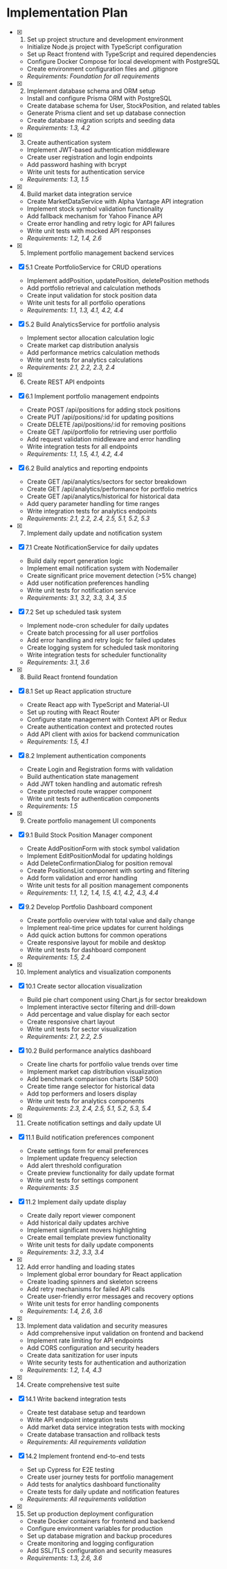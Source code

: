 # Implementation Plan

- [x] 1. Set up project structure and development environment
  - Initialize Node.js project with TypeScript configuration
  - Set up React frontend with TypeScript and required dependencies
  - Configure Docker Compose for local development with PostgreSQL
  - Create environment configuration files and .gitignore
  - _Requirements: Foundation for all requirements_

- [x] 2. Implement database schema and ORM setup
  - Install and configure Prisma ORM with PostgreSQL
  - Create database schema for User, StockPosition, and related tables
  - Generate Prisma client and set up database connection
  - Create database migration scripts and seeding data
  - _Requirements: 1.3, 4.2_

- [x] 3. Create authentication system
  - Implement JWT-based authentication middleware
  - Create user registration and login endpoints
  - Add password hashing with bcrypt
  - Write unit tests for authentication service
  - _Requirements: 1.3, 1.5_

- [x] 4. Build market data integration service
  - Create MarketDataService with Alpha Vantage API integration
  - Implement stock symbol validation functionality
  - Add fallback mechanism for Yahoo Finance API
  - Create error handling and retry logic for API failures
  - Write unit tests with mocked API responses
  - _Requirements: 1.2, 1.4, 2.6_

- [x] 5. Implement portfolio management backend services
- [x] 5.1 Create PortfolioService for CRUD operations
  - Implement addPosition, updatePosition, deletePosition methods
  - Add portfolio retrieval and calculation methods
  - Create input validation for stock position data
  - Write unit tests for all portfolio operations
  - _Requirements: 1.1, 1.3, 4.1, 4.2, 4.4_

- [x] 5.2 Build AnalyticsService for portfolio analysis
  - Implement sector allocation calculation logic
  - Create market cap distribution analysis
  - Add performance metrics calculation methods
  - Write unit tests for analytics calculations
  - _Requirements: 2.1, 2.2, 2.3, 2.4_

- [x] 6. Create REST API endpoints
- [x] 6.1 Implement portfolio management endpoints
  - Create POST /api/positions for adding stock positions
  - Create PUT /api/positions/:id for updating positions
  - Create DELETE /api/positions/:id for removing positions
  - Create GET /api/portfolio for retrieving user portfolio
  - Add request validation middleware and error handling
  - Write integration tests for all endpoints
  - _Requirements: 1.1, 1.5, 4.1, 4.2, 4.4_

- [x] 6.2 Build analytics and reporting endpoints
  - Create GET /api/analytics/sectors for sector breakdown
  - Create GET /api/analytics/performance for portfolio metrics
  - Create GET /api/analytics/historical for historical data
  - Add query parameter handling for time ranges
  - Write integration tests for analytics endpoints
  - _Requirements: 2.1, 2.2, 2.4, 2.5, 5.1, 5.2, 5.3_

- [x] 7. Implement daily update and notification system
- [x] 7.1 Create NotificationService for daily updates
  - Build daily report generation logic
  - Implement email notification system with Nodemailer
  - Create significant price movement detection (>5% change)
  - Add user notification preferences handling
  - Write unit tests for notification service
  - _Requirements: 3.1, 3.2, 3.3, 3.4, 3.5_

- [x] 7.2 Set up scheduled task system
  - Implement node-cron scheduler for daily updates
  - Create batch processing for all user portfolios
  - Add error handling and retry logic for failed updates
  - Create logging system for scheduled task monitoring
  - Write integration tests for scheduler functionality
  - _Requirements: 3.1, 3.6_

- [x] 8. Build React frontend foundation
- [x] 8.1 Set up React application structure
  - Create React app with TypeScript and Material-UI
  - Set up routing with React Router
  - Configure state management with Context API or Redux
  - Create authentication context and protected routes
  - Add API client with axios for backend communication
  - _Requirements: 1.5, 4.1_

- [x] 8.2 Implement authentication components
  - Create Login and Registration forms with validation
  - Build authentication state management
  - Add JWT token handling and automatic refresh
  - Create protected route wrapper component
  - Write unit tests for authentication components
  - _Requirements: 1.5_

- [x] 9. Create portfolio management UI components
- [x] 9.1 Build Stock Position Manager component
  - Create AddPositionForm with stock symbol validation
  - Implement EditPositionModal for updating holdings
  - Add DeleteConfirmationDialog for position removal
  - Create PositionsList component with sorting and filtering
  - Add form validation and error handling
  - Write unit tests for all position management components
  - _Requirements: 1.1, 1.2, 1.4, 1.5, 4.1, 4.2, 4.3, 4.4_

- [x] 9.2 Develop Portfolio Dashboard component
  - Create portfolio overview with total value and daily change
  - Implement real-time price updates for current holdings
  - Add quick action buttons for common operations
  - Create responsive layout for mobile and desktop
  - Write unit tests for dashboard component
  - _Requirements: 1.5, 2.4_

- [x] 10. Implement analytics and visualization components
- [x] 10.1 Create sector allocation visualization
  - Build pie chart component using Chart.js for sector breakdown
  - Implement interactive sector filtering and drill-down
  - Add percentage and value display for each sector
  - Create responsive chart layout
  - Write unit tests for sector visualization
  - _Requirements: 2.1, 2.2, 2.5_

- [x] 10.2 Build performance analytics dashboard
  - Create line charts for portfolio value trends over time
  - Implement market cap distribution visualization
  - Add benchmark comparison charts (S&P 500)
  - Create time range selector for historical data
  - Add top performers and losers display
  - Write unit tests for analytics components
  - _Requirements: 2.3, 2.4, 2.5, 5.1, 5.2, 5.3, 5.4_

- [x] 11. Create notification settings and daily update UI
- [x] 11.1 Build notification preferences component
  - Create settings form for email preferences
  - Implement update frequency selection
  - Add alert threshold configuration
  - Create preview functionality for daily update format
  - Write unit tests for settings component
  - _Requirements: 3.5_

- [x] 11.2 Implement daily update display
  - Create daily report viewer component
  - Add historical daily updates archive
  - Implement significant movers highlighting
  - Create email template preview functionality
  - Write unit tests for daily update components
  - _Requirements: 3.2, 3.3, 3.4_

- [x] 12. Add error handling and loading states
  - Implement global error boundary for React application
  - Create loading spinners and skeleton screens
  - Add retry mechanisms for failed API calls
  - Create user-friendly error messages and recovery options
  - Write unit tests for error handling components
  - _Requirements: 1.4, 2.6, 3.6_

- [x] 13. Implement data validation and security measures
  - Add comprehensive input validation on frontend and backend
  - Implement rate limiting for API endpoints
  - Add CORS configuration and security headers
  - Create data sanitization for user inputs
  - Write security tests for authentication and authorization
  - _Requirements: 1.2, 1.4, 4.3_

- [x] 14. Create comprehensive test suite
- [x] 14.1 Write backend integration tests
  - Create test database setup and teardown
  - Write API endpoint integration tests
  - Add market data service integration tests with mocking
  - Create database transaction and rollback tests
  - _Requirements: All requirements validation_

- [x] 14.2 Implement frontend end-to-end tests
  - Set up Cypress for E2E testing
  - Create user journey tests for portfolio management
  - Add tests for analytics dashboard functionality
  - Create tests for daily update and notification features
  - _Requirements: All requirements validation_

- [x] 15. Set up production deployment configuration
  - Create Docker containers for frontend and backend
  - Configure environment variables for production
  - Set up database migration and backup procedures
  - Create monitoring and logging configuration
  - Add SSL/TLS configuration and security measures
  - _Requirements: 1.3, 2.6, 3.6_